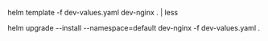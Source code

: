 

helm template -f dev-values.yaml dev-nginx . | less

helm upgrade --install --namespace=default dev-nginx -f dev-values.yaml .